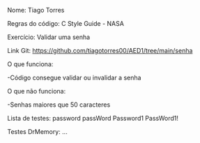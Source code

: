 Nome: Tiago Torres

Regras do código: C Style Guide - NASA

Exercício: Validar uma senha

Link Git: https://github.com/tiagotorres00/AED1/tree/main/senha


O que funciona: 

-Código consegue validar ou invalidar a senha

O que não funciona:

-Senhas maiores que 50 caracteres

Lista de testes:
    password
    passWord
    Password1
    PassWord1!

Testes DrMemory:
    ...
